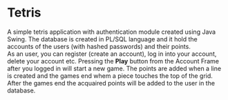 # Tetris

A simple tetris application with authentication module created using Java Swing. The database is created in PL/SQL language and it hold the accounts of the users
(with hashed passwords) and their points. \
As an user, you can register (create an account), log in into your account, delete your account etc. Pressing the **Play** button from the Account Frame after you logged in
will start a new game. The points are added when a line is created and the games end whem a piece touches the top of the grid. After the games end the acquaired points 
will be added to the user in the database.
